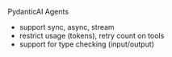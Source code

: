 PydanticAI Agents 
 - support sync, async, stream
 - restrict usage (tokens), retry count on tools
 - support for type checking (input/output)
